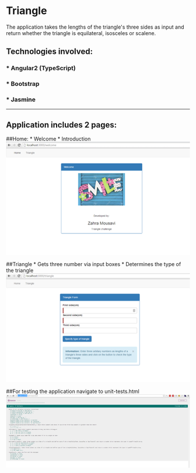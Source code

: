 # Triangle
The application takes the lengths of the triangle's three sides as input and return whether the triangle is equilateral, isosceles or scalene.

## Technologies involved:
### * Angular2 (TypeScript)
### * Bootstrap
### * Jasmine

----       

## Application includes 2 pages:
##Home:
       * Welcome
       * Introduction
![welcome](https://github.com/ZahraMousavi/Triangle/blob/master/images/welcome.png)

##Triangle
       * Gets three number via input boxes
       * Determines the type of the triangle
![triangle](https://raw.githubusercontent.com/ZahraMousavi/Triangle/master/images/triangle.png)       
   
 ##For testing the application navigate to unit-tests.html
![jasmine](https://raw.githubusercontent.com/ZahraMousavi/Triangle/master/images/jasmine.png)       
 

